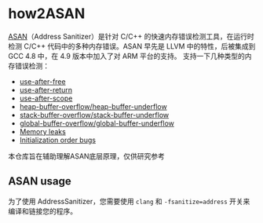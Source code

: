 # how2ASAN

[ASAN](https://github.com/google/sanitizers/wiki/AddressSanitizer)（Address Sanitizer）是针对 C/C++ 的快速内存错误检测工具，在运行时检测 C/C++ 代码中的多种内存错误。ASAN 早先是 LLVM 中的特性，后被集成到 GCC 4.8 中，在 4.9 版本中加入了对 ARM 平台的支持。
支持一下几种类型的内存错误检测：

- [use-after-free](https://link.zhihu.com/?target=https%3A//github.com/google/sanitizers/wiki/AddressSanitizerExampleUseAfterFree)
- [use-after-return](https://link.zhihu.com/?target=https%3A//github.com/google/sanitizers/wiki/AddressSanitizerExampleUseAfterReturn)
- [use-after-scope](https://link.zhihu.com/?target=https%3A//github.com/google/sanitizers/wiki/AddressSanitizerExampleUseAfterScope)
- [heap-buffer-overflow/heap-buffer-underflow](https://link.zhihu.com/?target=https%3A//github.com/google/sanitizers/wiki/AddressSanitizerExampleHeapOutOfBounds)
- [stack-buffer-overflow/stack-buffer-underflow](https://link.zhihu.com/?target=https%3A//github.com/google/sanitizers/wiki/AddressSanitizerExampleStackOutOfBounds)
- [global-buffer-overflow/global-buffer-underflow](https://link.zhihu.com/?target=https%3A//github.com/google/sanitizers/wiki/AddressSanitizerExampleGlobalOutOfBounds)
- [Memory leaks](https://link.zhihu.com/?target=https%3A//github.com/google/sanitizers/wiki/AddressSanitizerLeakSanitizer)
- [Initialization order bugs](https://link.zhihu.com/?target=https%3A//github.com/google/sanitizers/wiki/AddressSanitizerInitializationOrderFiasco)

本仓库旨在辅助理解ASAN底层原理，仅供研究参考

## ASAN usage

为了使用 AddressSanitizer，您需要使用 `clang` 和 `-fsanitize=address` 开关来编译和链接您的程序。
